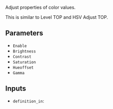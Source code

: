 Adjust properties of color values.

This is similar to Level TOP and HSV Adjust TOP.

## Parameters

* `Enable`
* `Brightness`
* `Contrast`
* `Saturation`
* `Hueoffset`
* `Gamma`

## Inputs

* `definition_in`: 